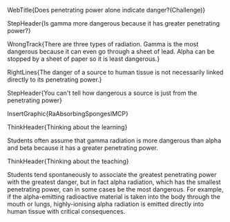 WebTitle{Does penetrating power alone indicate danger?(Challenge)}

StepHeader{Is gamma more dangerous because it has greater penetrating power?}

WrongTrack{There are three types of radiation. Gamma is the most dangerous because it can even go through a sheet of lead. Alpha can be stopped by a sheet of paper so it is least dangerous.}

RightLines{The danger of a source to human tissue is not necessarily linked directly to its penetrating power.}

StepHeader{You can't tell how dangerous a source is just from the penetrating power}

InsertGraphic{RaAbsorbingSpongesIMCP}

ThinkHeader{Thinking about the learning}

Students often assume that gamma radiation is more dangerous than alpha and beta because it has a greater penetrating power.

ThinkHeader{Thinking about the teaching}

Students tend spontaneously to associate the greatest penetrating power with the greatest danger, but in fact alpha radiation, which has the smallest penetrating power, can in some cases be the most dangerous. For example, if the alpha-emitting radioactive material is taken into the body through the mouth or lungs, highly-ionising alpha radiation is emitted directly into human tissue with critical consequences.

